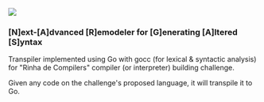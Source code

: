 
![](https://i.imgur.com/ix6cbaA.png)
### [N]ext-[A]dvanced [R]emodeler for [G]enerating [A]ltered [S]yntax

Transpiler implemented using Go with gocc (for lexical & syntactic analysis) for "Rinha de Compilers" compiler (or interpreter) building challenge.

Given any code on the challenge's proposed language, it will transpile it to Go.